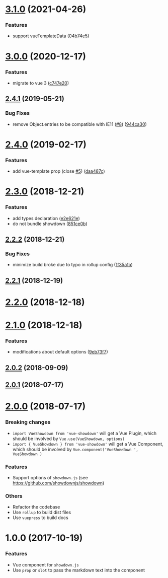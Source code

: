 # [3.1.0](https://github.com/meteorlxy/vue-showdown/compare/v3.0.0...v3.1.0) (2021-04-26)


### Features

* support vueTemplateData ([04b74e5](https://github.com/meteorlxy/vue-showdown/commit/04b74e5cf959644a35dbc50cc917c2dd2370cba4))



# [3.0.0](https://github.com/meteorlxy/vue-showdown/compare/v2.4.1...v3.0.0) (2020-12-17)


### Features

* migrate to vue 3 ([c747e20](https://github.com/meteorlxy/vue-showdown/commit/c747e2080bdfe2331f1a326894a050e760edb809))



## [2.4.1](https://github.com/meteorlxy/vue-showdown/compare/v2.4.0...v2.4.1) (2019-05-21)


### Bug Fixes

* remove Object.entries to be compatible with IE11 ([#8](https://github.com/meteorlxy/vue-showdown/issues/8)) ([944ca30](https://github.com/meteorlxy/vue-showdown/commit/944ca30))



# [2.4.0](https://github.com/meteorlxy/vue-showdown/compare/v2.3.0...v2.4.0) (2019-02-17)


### Features

* add vue-template prop (close [#5](https://github.com/meteorlxy/vue-showdown/issues/5)) ([daa487c](https://github.com/meteorlxy/vue-showdown/commit/daa487c))



# [2.3.0](https://github.com/meteorlxy/vue-showdown/compare/v2.2.2...v2.3.0) (2018-12-21)


### Features

* add types declaration ([e2e621e](https://github.com/meteorlxy/vue-showdown/commit/e2e621e))
* do not bundle showdown ([851ce0b](https://github.com/meteorlxy/vue-showdown/commit/851ce0b))



## [2.2.2](https://github.com/meteorlxy/vue-showdown/compare/v2.2.1...v2.2.2) (2018-12-21)


### Bug Fixes

* minimize build broke due to typo in rollup config ([1f35a1b](https://github.com/meteorlxy/vue-showdown/commit/1f35a1b))



## [2.2.1](https://github.com/meteorlxy/vue-showdown/compare/v2.2.0...v2.2.1) (2018-12-19)



# [2.2.0](https://github.com/meteorlxy/vue-showdown/compare/v2.1.0...v2.2.0) (2018-12-18)



# [2.1.0](https://github.com/meteorlxy/vue-showdown/compare/v2.0.2...v2.1.0) (2018-12-18)


### Features

* modifications about default options ([9eb73f7](https://github.com/meteorlxy/vue-showdown/commit/9eb73f7))



## [2.0.2](https://github.com/meteorlxy/vue-showdown/compare/v2.0.1...v2.0.2) (2018-09-09)



## [2.0.1](https://github.com/meteorlxy/vue-showdown/compare/v2.0.0...v2.0.1) (2018-07-17)



# [2.0.0](https://github.com/meteorlxy/vue-showdown/compare/v1.0.0...v2.0.0) (2018-07-17)

### Breaking changes

- `import VueShowdown from 'vue-showdown'` will get a Vue Plugin, which should be involved by `Vue.use(VueShowdown, options)`
- `import { VueShowdown } from 'vue-showdown'` will get a Vue Component, which should be involved by `Vue.component('VueShowdown ', VueShowdown )`

### Features

- Support options of `showdown.js` (see https://github.com/showdownjs/showdown)

### Others

- Refactor the codebase
- Use `rollup` to build dist files
- Use `vuepress` to build docs


# 1.0.0 (2017-10-19)

### Features

- Vue component for `showdown.js`
- Use `prop` or `slot` to pass the markdown text into the component

